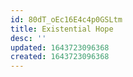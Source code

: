 ```yaml
---
id: 80dT_oEc16E4c4p0GSLtm
title: Existential Hope
desc: ''
updated: 1643723096368
created: 1643723096368
---
```


